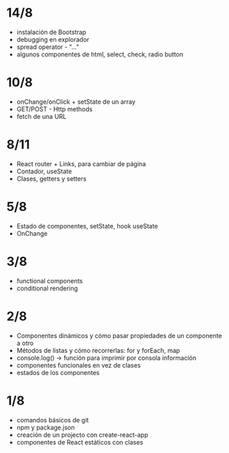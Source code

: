 
# 14/8
- instalación de Bootstrap
- debugging en explorador
- spread operator - "..."
- algunos componentes de html, select, check, radio button
# 10/8
- onChange/onClick + setState de un array
- GET/POST - Http methods
- fetch de una URL
# 8/11
- React router + Links, para cambiar de página
- Contador, useState
- Clases, getters y setters
# 5/8
- Estado de componentes, setState, hook useState
- OnChange
# 3/8
- functional components
- conditional rendering

# 2/8
- Componentes dinámicos y cómo pasar propiedades de un componente a otro
- Métodos de listas y cómo recorrerlas: for y forEach, map
- console.log() -> función para imprimir por consola información
- componentes funcionales en vez de clases
- estados de los componentes

# 1/8
- comandos básicos de git
- npm y package.json
- creación de un projecto con create-react-app
- componentes de React estáticos con clases